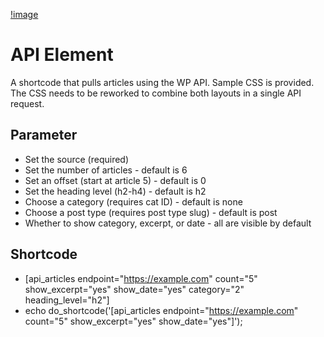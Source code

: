 [!image](https://awb4wp.com/wp-content/uploads/2023/09/grid-post-layout-scaled.jpg)

# API Element
 A shortcode that pulls articles using the WP API. Sample CSS is provided. The CSS needs to be reworked to combine both layouts in a single API request.

 ## Parameter
- Set the source (required)
- Set the number of articles - default is 6
- Set an offset (start at article 5) - default is 0
- Set the heading level (h2-h4) - default is h2
- Choose a category (requires cat ID) - default is none
- Choose a post type (requires post type slug) - default is post
- Whether to show category, excerpt, or date - all are visible by default

## Shortcode

- [api_articles endpoint="https://example.com" count="5" show_excerpt="yes" show_date="yes" category="2" heading_level="h2"] 
- echo do_shortcode('[api_articles endpoint="https://example.com" count="5" show_excerpt="yes" show_date="yes"]');
